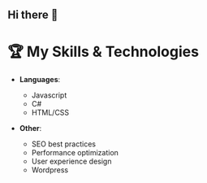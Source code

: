 ## Hi there 👋

# 🏆 My Skills & Technologies

- **Languages**: 
  - Javascript
  - C#
  - HTML/CSS
  
- **Other**: 
  - SEO best practices
  - Performance optimization
  - User experience design
  - Wordpress
